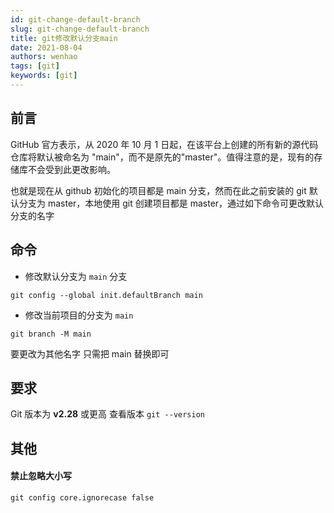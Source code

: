 ```yaml
---
id: git-change-default-branch
slug: git-change-default-branch
title: git修改默认分支main
date: 2021-08-04
authors: wenhao
tags: [git]
keywords: [git]
---
```


<!-- truncate -->

## 前言

GitHub 官方表示，从 2020 年 10 月 1 日起，在该平台上创建的所有新的源代码仓库将默认被命名为 "main"，而不是原先的"master"。值得注意的是，现有的存储库不会受到此更改影响。

也就是现在从 github 初始化的项目都是 main 分支，然而在此之前安装的 git 默认分支为 master，本地使用 git 创建项目都是 master，通过如下命令可更改默认分支的名字

## 命令

- 修改默认分支为 `main` 分支

```
git config --global init.defaultBranch main
```

- 修改当前项目的分支为 `main`

```
git branch -M main
```

要更改为其他名字 只需把 main 替换即可

## 要求

Git 版本为 **v2.28** 或更高 查看版本 `git --version`

## 其他

#### 禁止忽略大小写

```
git config core.ignorecase false
```

